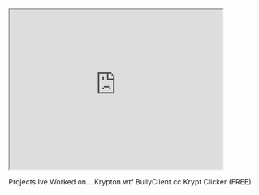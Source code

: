 <iframe width="420" height="315"
src="https://www.youtube.com/watch?v=MVKXEiigXsE">
</iframe>

Projects Ive Worked on...
Krypton.wtf
BullyClient.cc
Krypt Clicker (FREE)

